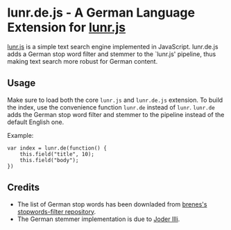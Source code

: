 lunr.de.js - A German Language Extension for [lunr.js](http://lunrjs.com/)
==========================================================================

[lunr.js](http://lunrjs.com/) is a simple text search engine implemented in JavaScript.
lunr.de.js adds a German stop word filter and stemmer to the `lunr.js' pipeline,
thus making text search more robust for German content.

Usage
-----

Make sure to load both the core `lunr.js` and `lunr.de.js` extension.
To build the index, use the convenience function `lunr.de` instead of `lunr`.
`lunr.de` adds the German stop word filter and stemmer to the pipeline
instead of the default English one.

Example:

	var index = lunr.de(function() {
		this.field("title", 10);
		this.field("body");
	})

Credits
-------

* The list of German stop words has been downladed from [brenes's stopwords-filter repository](https://github.com/brenes/stopwords-filter).
* The German stemmer implementation is due to [Joder Illi](https://github.com/lambdafu/porter-stemmer/blob/master/german.js).